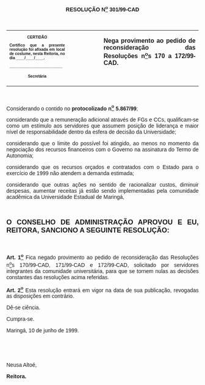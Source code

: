<BODY>

<B><FONT FACE="Arial"><P ALIGN="CENTER"></P>
<P ALIGN="CENTER">RESOLU&Ccedil;&Atilde;O  N<U><SUP>o</U></SUP> 301/99-CAD</P>
<P ALIGN="JUSTIFY"></P>
<P ALIGN="JUSTIFY">&nbsp;</P></B></FONT>
<TABLE CELLSPACING=0 BORDER=0 CELLPADDING=7 WIDTH=621>
<TR><TD WIDTH="32%" VALIGN="TOP">
<B><FONT FACE="Arial" SIZE=1><P ALIGN="CENTER">CERTID&Atilde;O</P>
<P ALIGN="JUSTIFY">   Certifico que a presente resolu&ccedil;&atilde;o foi afixada em local de costume, nesta Reitoria, no dia ____/____/____.</P>
<P ALIGN="JUSTIFY"></P>
<P ALIGN="JUSTIFY">_________________________</P>
<P ALIGN="CENTER">Secret&aacute;ria</B></FONT></TD>
<TD WIDTH="17%" VALIGN="TOP">&nbsp;</TD>
<TD WIDTH="52%" VALIGN="TOP">
<B><FONT FACE="Arial"><P ALIGN="JUSTIFY">Nega provimento ao pedido de reconsidera&ccedil;&atilde;o das Resolu&ccedil;&otilde;es n<U><SUP>o</U>s</SUP> 170 a 172/99-CAD.</B></FONT></TD>
</TR>
</TABLE>

<FONT FACE="Arial"><P ALIGN="JUSTIFY"></P>
<P ALIGN="JUSTIFY">&nbsp;</P>
<P ALIGN="JUSTIFY">&#9;Considerando o contido no <B>protocolizado n<U><SUP>o</U></SUP> 5.867/99</B>;</P>
<P ALIGN="JUSTIFY">&#9;considerando que a remunera&ccedil;&atilde;o adicional atrav&eacute;s de FGs e CCs, qualificam-se como um est&iacute;mulo aos servidores que assumem posi&ccedil;&atilde;o de lideran&ccedil;a e maior n&iacute;vel de responsabilidade dentro da esfera de decis&atilde;o da Universidade;</P>
<P ALIGN="JUSTIFY">&#9;considerando que o limite do poss&iacute;vel foi atingido, ao menos no momento da negocia&ccedil;&atilde;o dos recursos financeiros com o Governo na assinatura do Termo de Autonomia;</P>
<P ALIGN="JUSTIFY">&#9;considerando que os recursos or&ccedil;ados e contratados com o Estado para o exerc&iacute;cio de 1999 n&atilde;o atendem a demanda estimada;</P>
<P ALIGN="JUSTIFY">&#9;considerando que outras a&ccedil;&otilde;es no sentido de racionalizar custos, diminuir despesas, aumentar receitas j&aacute; est&atilde;o sendo implementadas pela comunidade acad&ecirc;mica da Universidade Estadual de Maring&aacute;,</P>
<B><P ALIGN="JUSTIFY"></P>
<P ALIGN="JUSTIFY">&nbsp;</P>
</FONT><FONT FACE="Arial" SIZE=4><P ALIGN="JUSTIFY">O CONSELHO DE ADMINISTRA&Ccedil;&Atilde;O APROVOU E EU, REITORA, SANCIONO A SEGUINTE RESOLU&Ccedil;&Atilde;O:</P>
</FONT><FONT FACE="Arial"><P ALIGN="JUSTIFY"></P>
<P ALIGN="JUSTIFY">&nbsp;</P>
</B><P ALIGN="JUSTIFY">&#9;<B>Art. 1<U><SUP>o</B></U></SUP> Fica negado provimento ao pedido de reconsidera&ccedil;&atilde;o das Resolu&ccedil;&otilde;es n<U><SUP>o</U>s</SUP> 170/99-CAD, 171/99-CAD e 172/99-CAD, solicitado por servidores integrantes da comunidade universit&aacute;ria, para que se tornem nulas as decis&otilde;es constantes das resolu&ccedil;&otilde;es acima referidas.</P>
<B><P ALIGN="JUSTIFY">&#9;Art. 2<U><SUP>o</U></SUP> </B>Esta resolu&ccedil;&atilde;o entrar&aacute; em vigor na data de sua publica&ccedil;&atilde;o, revogadas as disposi&ccedil;&otilde;es em contr&aacute;rio.</P>
<P ALIGN="JUSTIFY">&#9;D&ecirc;-se ci&ecirc;ncia.</P>
<P ALIGN="JUSTIFY">&#9;Cumpra-se.</P>
<P ALIGN="JUSTIFY"></P>
<P ALIGN="JUSTIFY">&#9;&#9;&#9;&#9;&#9;&#9;Maring&aacute;, 10 de junho de 1999.</P>
<P ALIGN="JUSTIFY"></P>
<P ALIGN="JUSTIFY">&nbsp;</P>
<P ALIGN="JUSTIFY">&nbsp;</P>
<P ALIGN="JUSTIFY">&#9;&#9;&#9;&#9;&#9;&#9;Neusa Alto&eacute;,</P>
<P ALIGN="JUSTIFY">&#9;&#9;&#9;&#9;&#9;&#9;<B>Reitora.</P>
</B></FONT><FONT SIZE=2><P ALIGN="JUSTIFY"></P></FONT></BODY>
